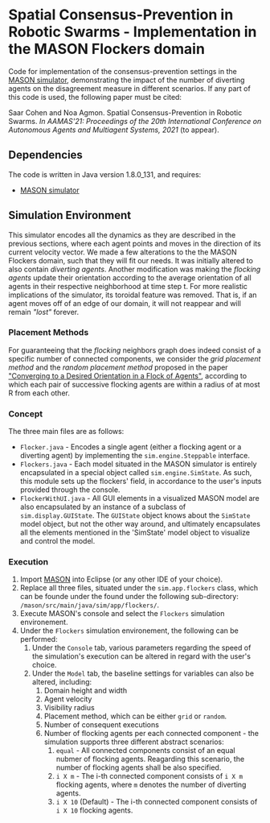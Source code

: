 # Spatial Consensus-Prevention in Robotic Swarms - Implementation in the MASON Flockers domain
Code for implementation of the consensus-prevention settings in the <a href="https://cs.gmu.edu/~eclab/projects/mason/">MASON simulator</a>, demonstrating the impact of the number of diverting agents on the disagreement measure in different scenarios. If any part of this code is used, the following paper must be cited: 

Saar Cohen and Noa Agmon. Spatial Consensus-Prevention in Robotic Swarms. <em>In AAMAS'21: Proceedings of the 20th International Conference on Autonomous Agents and Multiagent Systems, 2021</em> (to appear).

## Dependencies
The code is written in Java version 1.8.0_131, and requires:
- [MASON simulator](https://cs.gmu.edu/~eclab/projects/mason/)

## Simulation Environment
This simulator encodes all the dynamics as they are described in the previous sections, where each agent points and moves in the direction of its current velocity vector. We made a few alterations to the the MASON Flockers domain, such that they will fit our needs. It was initially altered to also contain <em>diverting agents</em>. Another modification was making the <em>flocking agents</em> update their orientation according to the average orientation of all agents in their respective neighborhood at time step t. For more realistic implications of the simulator, its toroidal feature was removed. That is, if an agent moves off of an edge of our domain, it will not reappear and will remain <em>"lost"</em> forever.

### Placement Methods
For guaranteeing that the <em>flocking</em> neighbors graph does indeed consist of a specific number of connected components, we consider the <em>grid placement method</em> and the <em>random placement method</em> proposed in the paper ["Converging to a Desired Orientation in a Flock of Agents"](https://arxiv.org/abs/2010.04686), according to which each pair of successive flocking agents are within a radius of at most R from each other.

### Concept
The three main files are as follows:
- <code>Flocker.java</code> - Encodes a single agent (either a flocking agent or a diverting agent) by implementing the `sim.engine.Steppable` interface.
- <code>Flockers.java</code> - Each model situated in the MASON simulator is entirely encapsulated in a special object called `sim.engine.SimState`. As such, this module sets up the flockers' field, in accordance to the user's inputs provided through the console.
- <code>FlockerWithUI.java</code> - All GUI elements in a visualized MASON model are also encapsulated by an instance of a subclass of `sim.display.GUIState`. The `GUIState` object knows about the `SimState` model object, but not the other way around, and ultimately encapsulates all the elements mentioned in the 'SimState' model object to visualize and control the model.

### Execution
1. Import [MASON](https://cs.gmu.edu/~eclab/projects/mason/) into Eclipse (or any other IDE of your choice).
2. Replace all three files, situated under the `sim.app.flockers` class, which can be founde under the found under the following sub-directory: `/mason/src/main/java/sim/app/flockers/`.
3. Execute MASON's console and select the `Flockers` simulation environement.
4. Under the `Flockers` simulation environement, the following can be performed:
	1. Under the `Console` tab, various parameters regarding the speed of the simulation's execution can be altered in regard with the user's choice.
	2. Under the `Model` tab, the baseline settings for variables can also be altered, including:
		1. Domain height and width
		2. Agent velocity
		3. Visibility radius
		4. Placement method, which can be either `grid` or `random`.
		5. Number of consequent executions
		6. Number of flocking agents per each connected component - the simulation supports three different abstract scenarios:
			1. `equal` - All connected components consist of an equal nubmer of flocking agents. Reagarding this scenario, the number of flocking agents shall be also specified.
			2. `i X m` - The i-th connected component consists of `i X m` flocking agents, where `m` denotes the number of diverting agents.
			3. `i X 10` (Default) - The i-th connected component consists of `i X 10` flocking agents.
